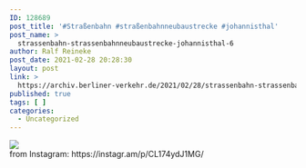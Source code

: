 ```yaml
---
ID: 128689
post_title: '#Straßenbahn #straßenbahnneubaustrecke #johannisthal'
post_name: >
  strassenbahn-strassenbahnneubaustrecke-johannisthal-6
author: Ralf Reineke
post_date: 2021-02-28 20:28:30
layout: post
link: >
  https://archiv.berliner-verkehr.de/2021/02/28/strassenbahn-strassenbahnneubaustrecke-johannisthal-6/
published: true
tags: [ ]
categories:
  - Uncategorized
---
```

<div><img src='https://scontent-iad3-1.cdninstagram.com/v/t51.29350-15/156222686_423432342221246_8295524250684660839_n.jpg?_nc_cat=105&ccb=3&_nc_sid=8ae9d6&_nc_ohc=5DZXPK8-PRUAX8Ute_E&_nc_ht=scontent-iad3-1.cdninstagram.com&oh=0afcfa17c1d94c078b851a9537d47746&oe=60625C51' style='max-width:600px;' /><br/><div>from Instagram: https://instagr.am/p/CL174ydJ1MG/</div></div>